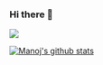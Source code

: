 ### Hi there 👋

![](https://komarev.com/ghpvc/?username=manojsatya&color=brightgreen)

[![Manoj's github stats](https://github-readme-stats.vercel.app/api?username=manojsatya&count_private=true)](https://github.com/anuraghazra/github-readme-stats)

<!--
[![Top Langs](https://github-readme-stats.vercel.app/api/top-langs/?username=manojsatya&layout=compact&hide=c%2B%2B)](https://github.com/anuraghazra/github-readme-stats)


**manojsatya/manojsatya** is a ✨ _special_ ✨ repository because its `README.md` (this file) appears on your GitHub profile.

Here are some ideas to get you started:

- 🔭 I’m currently working on ...
- 🌱 I’m currently learning ...
- 👯 I’m looking to collaborate on ...
- 🤔 I’m looking for help with ...
- 💬 Ask me about ...
- 📫 How to reach me: ...
- 😄 Pronouns: ...
- ⚡ Fun fact: ...
-->
